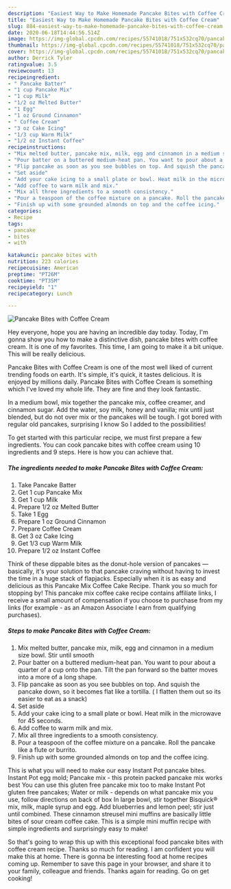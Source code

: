 ```yaml
---
description: "Easiest Way to Make Homemade Pancake Bites with Coffee Cream"
title: "Easiest Way to Make Homemade Pancake Bites with Coffee Cream"
slug: 884-easiest-way-to-make-homemade-pancake-bites-with-coffee-cream
date: 2020-06-18T14:44:56.514Z
image: https://img-global.cpcdn.com/recipes/55741018/751x532cq70/pancake-bites-with-coffee-cream-recipe-main-photo.jpg
thumbnail: https://img-global.cpcdn.com/recipes/55741018/751x532cq70/pancake-bites-with-coffee-cream-recipe-main-photo.jpg
cover: https://img-global.cpcdn.com/recipes/55741018/751x532cq70/pancake-bites-with-coffee-cream-recipe-main-photo.jpg
author: Derrick Tyler
ratingvalue: 3.5
reviewcount: 13
recipeingredient:
- " Pancake Batter"
- "1 cup Pancake Mix"
- "1 cup Milk"
- "1/2 oz Melted Butter"
- "1 Egg"
- "1 oz Ground Cinnamon"
- " Coffee Cream"
- "3 oz Cake Icing"
- "1/3 cup Warm Milk"
- "1/2 oz Instant Coffee"
recipeinstructions:
- "Mix melted butter, pancake mix, milk, egg and cinnamon in a medium size bowl. Stir until smooth"
- "Pour batter on a buttered medium-heat pan. You want to pour about a quarter of a cup onto the pan. Tilt the pan forward so the batter moves into a more of a long shape."
- "Flip pancake as soon as you see bubbles on top. And squish the pancake down, so it becomes flat like a tortilla. ( I flatten them out so its easier to eat as a snack)"
- "Set aside"
- "Add your cake icing to a small plate or bowl. Heat milk in the microwave for 45 seconds."
- "Add coffee to warm milk and mix."
- "Mix all three ingredients to a smooth consistency."
- "Pour a teaspoon of the coffee mixture on a pancake. Roll the pancake like a flute or burrito."
- "Finish up with some grounded almonds on top and the coffee icing."
categories:
- Recipe
tags:
- pancake
- bites
- with

katakunci: pancake bites with 
nutrition: 223 calories
recipecuisine: American
preptime: "PT26M"
cooktime: "PT35M"
recipeyield: "1"
recipecategory: Lunch

---
```



![Pancake Bites with Coffee Cream](https://img-global.cpcdn.com/recipes/55741018/751x532cq70/pancake-bites-with-coffee-cream-recipe-main-photo.jpg)

Hey everyone, hope you are having an incredible day today. Today, I'm gonna show you how to make a distinctive dish, pancake bites with coffee cream. It is one of my favorites. This time, I am going to make it a bit unique. This will be really delicious.

Pancake Bites with Coffee Cream is one of the most well liked of current trending foods on earth. It's simple, it's quick, it tastes delicious. It is enjoyed by millions daily. Pancake Bites with Coffee Cream is something which I've loved my whole life. They are fine and they look fantastic.

In a medium bowl, mix together the pancake mix, coffee creamer, and cinnamon sugar. Add the water, soy milk, honey and vanilla; mix until just blended, but do not over mix or the pancakes will be tough. I got bored with regular old pancakes, surprising I know So I added to the possibilities!


To get started with this particular recipe, we must first prepare a few ingredients. You can cook pancake bites with coffee cream using 10 ingredients and 9 steps. Here is how you can achieve that.

<!--inarticleads1-->

##### The ingredients needed to make Pancake Bites with Coffee Cream:

1. Take  Pancake Batter
1. Get 1 cup Pancake Mix
1. Get 1 cup Milk
1. Prepare 1/2 oz Melted Butter
1. Take 1 Egg
1. Prepare 1 oz Ground Cinnamon
1. Prepare  Coffee Cream
1. Get 3 oz Cake Icing
1. Get 1/3 cup Warm Milk
1. Prepare 1/2 oz Instant Coffee


Think of these dippable bites as the donut-hole version of pancakes — basically, it&#39;s your solution to that pancake craving without having to invest the time in a huge stack of flapjacks. Especially when it is as easy and delicious as this Pancake Mix Coffee Cake Recipe. Thank you so much for stopping by! This pancake mix coffee cake recipe contains affiliate links, I receive a small amount of compensation if you choose to purchase from my links (for example - as an Amazon Associate I earn from qualifying purchases). 

<!--inarticleads2-->

##### Steps to make Pancake Bites with Coffee Cream:

1. Mix melted butter, pancake mix, milk, egg and cinnamon in a medium size bowl. Stir until smooth
1. Pour batter on a buttered medium-heat pan. You want to pour about a quarter of a cup onto the pan. Tilt the pan forward so the batter moves into a more of a long shape.
1. Flip pancake as soon as you see bubbles on top. And squish the pancake down, so it becomes flat like a tortilla. ( I flatten them out so its easier to eat as a snack)
1. Set aside
1. Add your cake icing to a small plate or bowl. Heat milk in the microwave for 45 seconds.
1. Add coffee to warm milk and mix.
1. Mix all three ingredients to a smooth consistency.
1. Pour a teaspoon of the coffee mixture on a pancake. Roll the pancake like a flute or burrito.
1. Finish up with some grounded almonds on top and the coffee icing.


This is what you will need to make our easy Instant Pot pancake bites. Instant Pot egg mold; Pancake mix - this protein packed pancake mix works best You can use this gluten free pancake mix too to make Instant Pot gluten free pancakes; Water or milk - depends on what pancake mix you use, follow directions on back of box In large bowl, stir together Bisquick® mix, milk, maple syrup and egg. Add blueberries and lemon peel; stir just until combined. These cinnamon streusel mini muffins are basically little bites of sour cream coffee cake. This is a simple mini muffin recipe with simple ingredients and surprisingly easy to make! 

So that's going to wrap this up with this exceptional food pancake bites with coffee cream recipe. Thanks so much for reading. I am confident you will make this at home. There is gonna be interesting food at home recipes coming up. Remember to save this page in your browser, and share it to your family, colleague and friends. Thanks again for reading. Go on get cooking!
